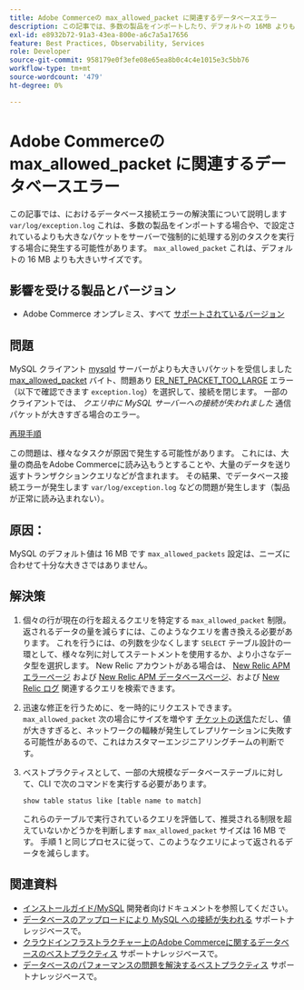 ```yaml
---
title: Adobe Commerceの max_allowed_packet に関連するデータベースエラー
description: この記事では、多数の製品をインポートしたり、デフォルトの 16MB よりも大きい「max_allowed_packet」で設定されているサイズよりも大きいパケットをサーバーで強制的に処理する別のタスクを実行したりすると、「var/log/exception.log」で発生する可能性があるデータベース接続エラーの解決策を示します。
exl-id: e8932b72-91a3-43ea-800e-a6c7a5a17656
feature: Best Practices, Observability, Services
role: Developer
source-git-commit: 958179e0f3efe08e65ea8b0c4c4e1015e3c5bb76
workflow-type: tm+mt
source-wordcount: '479'
ht-degree: 0%

---
```


# Adobe Commerceの max_allowed_packet に関連するデータベースエラー

この記事では、におけるデータベース接続エラーの解決策について説明します `var/log/exception.log` これは、多数の製品をインポートする場合や、で設定されているよりも大きなパケットをサーバーで強制的に処理する別のタスクを実行する場合に発生する可能性があります。 `max_allowed_packet` これは、デフォルトの 16 MB よりも大きいサイズです。

## 影響を受ける製品とバージョン

* Adobe Commerce オンプレミス、すべて [サポートされているバージョン](https://magento.com/sites/default/files/magento-software-lifecycle-policy.pdf)

## 問題

MySQL クライアント [mysqld](https://dev.mysql.com/doc/refman/8.0/en/mysqld.html) サーバーがよりも大きいパケットを受信しました [max\_allowed\_packet](https://dev.mysql.com/doc/refman/8.0/en/server-system-variables.html#sysvar_max_allowed_packet) バイト、問題あり [ER\_NET\_PACKET\_TOO\_LARGE](https://dev.mysql.com/doc/mysql-errors/8.0/en/server-error-reference.html#error_er_net_packet_too_large) エラー（以下で確認できます `exception.log`）を選択して、接続を閉じます。 一部のクライアントでは、 *クエリ中に MySQL サーバーへの接続が失われました* 通信パケットが大きすぎる場合のエラー。

<u>再現手順</u>

この問題は、様々なタスクが原因で発生する可能性があります。 これには、大量の商品をAdobe Commerceに読み込もうとすることや、大量のデータを送り返すトランザクションクエリなどが含まれます。 その結果、でデータベース接続エラーが発生します `var/log/exception.log` などの問題が発生します（製品が正常に読み込まれない）。

## 原因：

MySQL のデフォルト値は 16 MB です `max_allowed_packets` 設定は、ニーズに合わせて十分な大きさではありません。

## 解決策

1. 個々の行が現在の行を超えるクエリを特定する `max_allowed_packet` 制限。 返されるデータの量を減らすには、このようなクエリを書き換える必要があります。 これを行うには、の列数を少なくします `SELECT` テーブル設計の一環として、様々な列に対してステートメントを使用するか、より小さなデータ型を選択します。 New Relic アカウントがある場合は、 [New Relic APM エラーページ](https://docs.newrelic.com/docs/apm/apm-ui-pages/error-analytics/errors-page-explore-events-behind-errors) および [New Relic APM データベースページ](https://docs.newrelic.com/docs/apm/apm-ui-pages/monitoring/databases-page-view-operations-throughput-response-time)、および [New Relic ログ](https://docs.newrelic.com/docs/logs/log-management/get-started/get-started-log-management) 関連するクエリを検索できます。
1. 迅速な修正を行うために、を一時的にリクエストできます。 `max_allowed_packet` 次の場合にサイズを増やす [チケットの送信](/help/help-center-guide/help-center/magento-help-center-user-guide.md#submit-ticket)ただし、値が大きすぎると、ネットワークの輻輳が発生してレプリケーションに失敗する可能性があるので、これはカスタマーエンジニアリングチームの判断です。
1. ベストプラクティスとして、一部の大規模なデータベーステーブルに対して、CLI で次のコマンドを実行する必要があります。

   ```
   show table status like [table name to match]
   ```

   これらのテーブルで実行されているクエリを評価して、推奨される制限を超えていないかどうかを判断します `max_allowed_packet` サイズは 16 MB です。 手順 1 と同じプロセスに従って、このようなクエリによって返されるデータを減らします。

## 関連資料

* [インストールガイド/MySQL](https://devdocs.magento.com/guides/v2.4/install-gde/prereq/mysql.html?itm_source=devdocs&amp;itm_medium=search_page&amp;itm_campaign=federated_search&amp;itm_term=max%20allowed%2016%20MB) 開発者向けドキュメントを参照してください。
* [データベースのアップロードにより MySQL への接続が失われる](/help/troubleshooting/database/database-upload-loses-connection-to-mysql.md) サポートナレッジベースで。
* [クラウドインフラストラクチャー上のAdobe Commerceに関するデータベースのベストプラクティス](https://experienceleague.adobe.com/docs/commerce-operations/implementation-playbook/best-practices/planning/database-on-cloud.html) サポートナレッジベースで。
* [データベースのパフォーマンスの問題を解決するベストプラクティス](https://experienceleague.adobe.com/docs/commerce-operations/implementation-playbook/best-practices/maintenance/resolve-database-performance-issues.html) サポートナレッジベースで。
